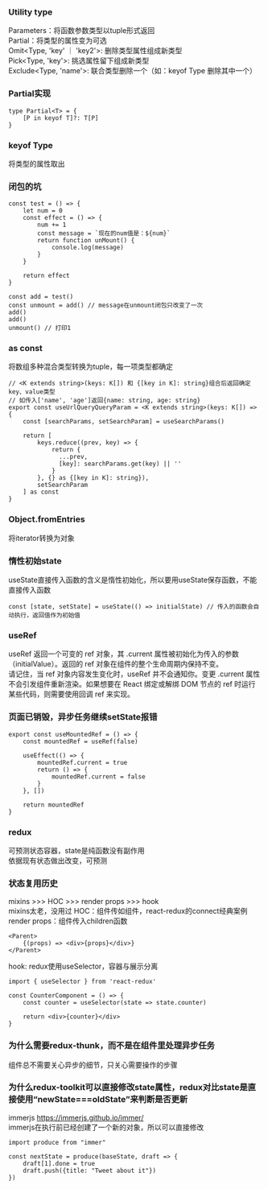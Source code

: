 ### Utility type
Parameters：将函数参数类型以tuple形式返回  
Partial：将类型的属性变为可选  
Omit<Type, 'key' ｜ 'key2'>: 删除类型属性组成新类型  
Pick<Type, 'key'>: 挑选属性留下组成新类型  
Exclude<Type, 'name'>: 联合类型删除一个（如：keyof Type 删除其中一个）  


### Partial实现
```
type Partial<T> = {
    [P in keyof T]?: T[P]
}
```

### keyof Type
将类型的属性取出 


### 闭包的坑
```
const test = () => {
    let num = 0
    const effect = () => {
        num += 1
        const message = `现在的num值是：${num}`
        return function unMount() {
            console.log(message)
        }
    }

    return effect
} 

const add = test()
const unmount = add() // message在unmount闭包只改变了一次
add()
add()
unmount() // 打印1
```


### as const
将数组多种混合类型转换为tuple，每一项类型都确定
```
// <K extends string>(keys: K[]) 和 {[key in K]: string}组合后返回确定key、value类型
// 如传入['name', 'age']返回{name: string, age: string}
export const useUrlQueryQueryParam = <K extends string>(keys: K[]) => {
    const [searchParams, setSearchParam] = useSearchParams()

    return [
        keys.reduce((prev, key) => {
            return {
              ...prev,
              [key]: searchParams.get(key) || ''
            }  
        }, {} as {[key in K]: string}),
        setSearchParam
    ] as const
}
```


### Object.fromEntries
将iterator转换为对象


### 惰性初始state
useState直接传入函数的含义是惰性初始化，所以要用useState保存函数，不能直接传入函数
```
const [state, setState] = useState(() => initialState) // 传入的函数会自动执行，返回值作为初始值
```

### useRef
useRef 返回一个可变的 ref 对象，其 .current 属性被初始化为传入的参数（initialValue）。返回的 ref 对象在组件的整个生命周期内保持不变。  
请记住，当 ref 对象内容发生变化时，useRef 并不会通知你。变更 .current 属性不会引发组件重新渲染。如果想要在 React 绑定或解绑 DOM 节点的 ref 时运行某些代码，则需要使用回调 ref 来实现。


### 页面已销毁，异步任务继续setState报错
```
export const useMountedRef = () => {
    const mountedRef = useRef(false)

    useEffect(() => {
        mountedRef.current = true
        return () => {
            mountedRef.current = false
        }
    }, [])

    return mountedRef
}
```

### redux
可预测状态容器，state是纯函数没有副作用   
依据现有状态做出改变，可预测  


### 状态复用历史
mixins >>> HOC >>> render props >>> hook  
mixins太老，没用过
HOC：组件传如组件，react-redux的connect经典案例   
render props：组件传入children函数  
```
<Parent>
    {(props) => <div>{props}</div>}
</Parent>
```
hook: redux使用useSelector，容器与展示分离
```
import { useSelector } from 'react-redux'

const CounterComponent = () => {
    const counter = useSelector(state => state.counter)

    return <div>{counter}</div>
}
```


### 为什么需要redux-thunk，而不是在组件里处理异步任务
组件总不需要关心异步的细节，只关心需要操作的步骤

### 为什么redux-toolkit可以直接修改state属性，redux对比state是直接使用“newState===oldState”来判断是否更新
immerjs https://immerjs.github.io/immer/    
immerjs在执行前已经创建了一个新的对象，所以可以直接修改  
```
import produce from "immer"

const nextState = produce(baseState, draft => {
    draft[1].done = true
    draft.push({title: "Tweet about it"})
})
```